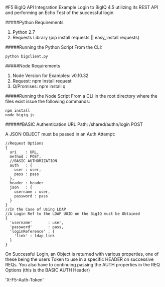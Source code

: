 #F5 BigIQ API Integration
Example Login to BigIQ 4.5 utilizing its REST API and performing an Echo Test of the successful login

#####Python Requirements
1. Python 2.7
2. Requests Library (pip install requests || easy_install requests)

#####Running the Python Script
From the CLI:

```
python bigclient.py
```

#####Node Requirements
1. Node Version for Examples: v0.10.32
2. Request: npm install request
3. Q/Promises: npm install q

#####Running the Node Script
From a CLI in the root directory where the files exist issue the following commands:

```
npm install
node bigiq.js
```

######BASIC Authentication
URL Path: /shared/authn/login POST

A JSON OBJECT must be passed in an Auth Attempt:

```
//Request Options
{
  uri 	 : URL,
  method : POST,
  //BASIC AUTHORIZATION
  auth   : {
  	user : user,
  	pass : pass
  },
  header : header
  json   : {
  	username : user,
  	password : pass
  }
}
//In the Case of Using LDAP
//A Login Ref to the LDAP UUID on the BigIQ must be Obtained
{
  'username'       : user,
  'password'       : pass,
  'loginReference' : {
    'link' : ldap_link
  }
}
```

On Successful Login, an Object is returned with various properties, one of these being the users Token to use in a specific HEADER on successive REQs. You also have to continuing passing the AUTH properties in the REQ Options (this is the BASIC AUTH Header)

'X-F5-Auth-Token'
